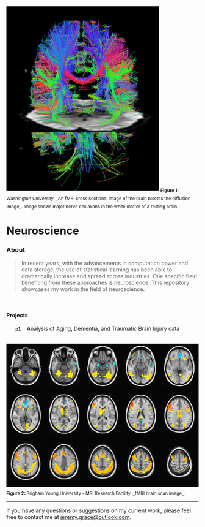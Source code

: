 <img alt="Diffusion.fMRI" src="img/brainscan.ucberkley.jpg" width='400'>  
<sub><b>Figure 1: </b> Washington University, _An fMRI cross sectional image of the brain bisects the diffusion image_. Image shows major nerve cell axons in the white matter of a resting brain. </sub>

Neuroscience
==========

### About

>In recent years, with the advancements in computation power and data storage, the use of statistical learning has been able to dramatically increase and spread across industries. One specific field benefiting from these approaches is neuroscience. This repository showcases my work in the field of neuroscience.


<br>

#### Projects

&nbsp;&nbsp;&nbsp;&nbsp;&nbsp; **`p1`**     &nbsp;&nbsp; Analysis of Aging, Dementia, and Traumatic Brain Injury data

<br>

<img alt="fMRI" src="img/fmri.byu-compact.png" width='800'>  
<sub><b>Figure 2: </b> Brigham Young University - MRI Research Facility, _fMRI brain scan image_.</sub>

<br>

---

If you have any questions or suggestions on my current work, please feel free to contact me at jeremy.grace@outlook.com.
